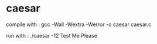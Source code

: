 # caesar
compile with : gcc -Wall -Wextra -Werror -o caesar caesar.c

run with : ./caesar -12 Test Me Please
